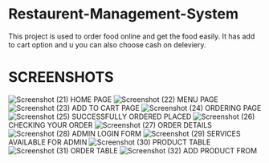 # Restaurent-Management-System
This project is used to order food online and get the food easily.
It has add  to cart option and u you can also choose cash on deleviery.
# SCREENSHOTS
![Screenshot (21)](https://user-images.githubusercontent.com/89793622/132084066-6f95fd1d-a092-43cc-ae08-94b550f3f307.png)
                                                      HOME PAGE
![Screenshot (22)](https://user-images.githubusercontent.com/89793622/132084075-7708ebf6-a393-4560-9c24-a7a28b6198d0.png)
                                                      MENU PAGE
![Screenshot (23)](https://user-images.githubusercontent.com/89793622/132084078-640dce49-90ad-4755-941b-cd058a30aee5.png)
ADD TO CART PAGE
![Screenshot (24)](https://user-images.githubusercontent.com/89793622/132084079-c9d5c776-2ed3-461c-a9de-aac6946a4fb1.png)
ORDERING PAGE
![Screenshot (25)](https://user-images.githubusercontent.com/89793622/132084081-4007edc0-405b-4a24-b7c6-524376258e55.png)
SUCCESSFULLY ORDERED PLACED
![Screenshot (26)](https://user-images.githubusercontent.com/89793622/132084082-c262f396-61c2-4fda-ba6a-f9106d9f8bea.png)
CHECKING YOUR ORDER
![Screenshot (27)](https://user-images.githubusercontent.com/89793622/132084083-16aa6d82-24be-437e-95af-0e2cfe02c0ad.png)
ORDER DETAILS
![Screenshot (28)](https://user-images.githubusercontent.com/89793622/132084085-1ef4bdbb-4972-4483-bb89-9e75f0810be6.png)
ADMIN LOGIN FORM
![Screenshot (29)](https://user-images.githubusercontent.com/89793622/132084086-024cb5cd-6f96-474b-8fc2-ef667bb65a7c.png)
SERVICES AVAILABLE FOR ADMIN
![Screenshot (30)](https://user-images.githubusercontent.com/89793622/132084087-495cc5f7-1f96-4de1-94ec-d22f0b1e5a3d.png)
PRODUCT TABLE
![Screenshot (31)](https://user-images.githubusercontent.com/89793622/132084088-72bc92a1-bdc2-452a-ae69-be16309c9bc2.png)
ORDER TABLE
![Screenshot (32)](https://user-images.githubusercontent.com/89793622/132084090-dc6d3d71-cca3-4c59-b830-77fc9b80d1f8.png)
ADD PRODUCT FROM
